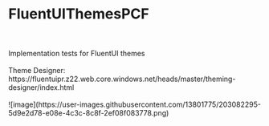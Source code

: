 # FluentUIThemesPCF
<br/>
<br/>
Implementation tests for FluentUI themes
<br/>
<br/>
Theme Designer: https://fluentuipr.z22.web.core.windows.net/heads/master/theming-designer/index.html
<br/>
<br/>
![image](https://user-images.githubusercontent.com/13801775/203082295-5d9e2d78-e08e-4c3c-8c8f-2ef08f083778.png)
<br/>
<br/>

